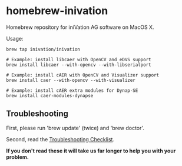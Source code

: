 # homebrew-inivation

Homebrew repository for iniVation AG software on MacOS X.

Usage:

    brew tap inivation/inivation

    # Example: install libcaer with OpenCV and eDVS support
    brew install libcaer --with-opencv --with-libserialport

    # Example: install cAER with OpenCV and Visualizer support
    brew install caer --with-opencv --with-visualizer

    # Example: install cAER extra modules for Dynap-SE
    brew install caer-modules-dynapse

## Troubleshooting
First, please run 'brew update' (twice) and 'brew doctor'.

Second, read the [Troubleshooting Checklist](http://docs.brew.sh/Troubleshooting.html).

**If you don't read these it will take us far longer to help you with your problem.**
